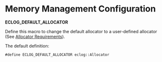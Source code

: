 # Memory Management Configuration

**ECLOG_DEFAULT_ALLOCATOR**

Define this macro to change the default allocator to a user-defined allocator (See [Allocator Requirements](AllocatorRequirements.md)).

The default definition:

```
#define ECLOG_DEFAULT_ALLOCATOR eclog::Allocator
```

